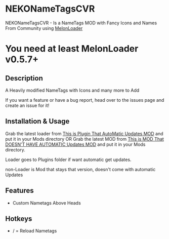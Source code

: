 # NEKONameTagsCVR

NEKONameTagsCVR - Is a NameTags MOD with Fancy Icons and Names From Community using [MelonLoader](https://github.com/LavaGang/MelonLoader)
# **You need at least MelonLoader v0.5.7+**

## Description
A Heavily modified NameTags with Icons and many more to Add

If you want a feature or have a bug report, head over to the issues page and create an issue for it!  

## Installation & Usage
Grab the latest loader from [This is Plugin That AutoMatic Updates MOD](https://github.com/NEKO-Client/NEKONameTagsCVR/releases/download/v1.0.6/NekoNameTagsCVR.Loader.dll) and put it in your Mods directory OR Grab the latest MOD from [This is MOD That DOESN'T HAVE  AUTOMATIC Updates MOD](https://github.com/NEKO-Client/NEKONameTagsCVR/releases/latest/NEKONameTagsCVR.dll) and put it in your Mods directory.

Loader goes to Plugins folder if want automatic get updates.

non-Loader is Mod that stays that version, doesn't come with automatic Updates

## Features
* Custom Nametags Above Heads

## Hotkeys
* / = Reload Nametags


